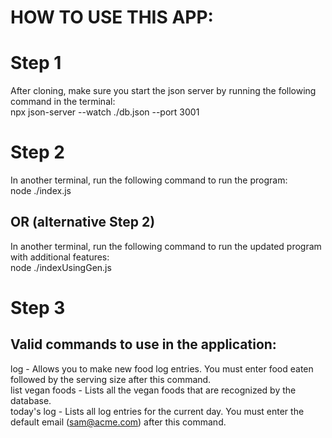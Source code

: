 # HOW TO USE THIS APP:

# Step 1

After cloning, make sure you start the json server by running the following command in the terminal:  
npx json-server --watch ./db.json --port 3001

# Step 2

In another terminal, run the following command to run the program:  
node ./index.js

## OR (alternative Step 2)

In another terminal, run the following command to run the updated program with additional features:  
node ./indexUsingGen.js

# Step 3

## Valid commands to use in the application:

log - Allows you to make new food log entries. You must enter food eaten followed by the serving size after this command.  
list vegan foods - Lists all the vegan foods that are recognized by the database.  
today's log - Lists all log entries for the current day. You must enter the default email (sam@acme.com) after this command.


